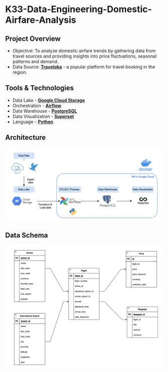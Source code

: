 # K33-Data-Engineering-Domestic-Airfare-Analysis


## Project Overview
- Objective: To analyze domestic airfare trends by gathering data from travel sources and providing insights into price fluctuations, seasonal patterns and demand.
- Data Source: [**Traveloka**](https://www.traveloka.com/) - a popular platform for travel booking in the region.


## Tools & Technologies
- Data Lake - [**Google Cloud Storage**](https://cloud.google.com/storage)
- Orchestration - [**Airflow**](https://airflow.apache.org/)
- Data Warehouse - [**PostgreSQL**](https://www.postgresql.org/)
- Data Visualization - [**Superset**](https://superset.apache.org/)
- Language - [**Python**](https://www.python.org)

## Architecture
![data pipeline architecture](/data-platform/data_architecture.png)
## Data Schema

![data schema](data_schema.png)

